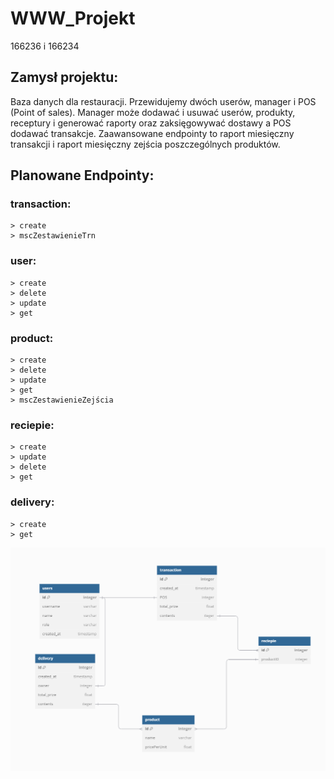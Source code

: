# WWW_Projekt
166236 i 166234


## Zamysł projektu:
Baza danych dla restauracji. Przewidujemy dwóch userów, manager i POS (Point of sales). Manager może dodawać i usuwać userów, produkty, receptury i generować raporty oraz zaksięgowywać dostawy a POS dodawać transakcje. Zaawansowane endpointy to raport miesięczny transakcji i raport miesięczny zejścia poszczególnych produktów.
## Planowane Endpointy:
### transaction:
	> create
	> mscZestawienieTrn
### user:
	> create
	> delete
	> update
	> get
### product:
	> create
	> delete
	> update
	> get
	> mscZestawienieZejścia
### reciepie:
	> create
	> update
	> delete
	> get
 ### delivery:
 	> create
  	> get
![alt text](https://github.com/166236uwm/WWW_Projekt/blob/main/DBdiagram.PNG?raw=true)
